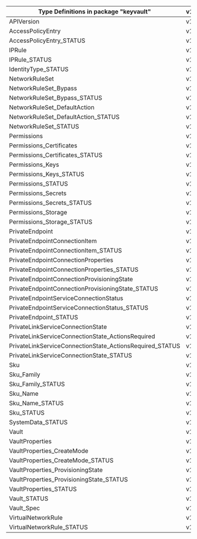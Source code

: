 | Type Definitions in package "keyvault"                   | v1beta20210401preview |
|----------------------------------------------------------|-----------------------|
| APIVersion                                               | v1beta20210401preview |
| AccessPolicyEntry                                        | v1beta20210401preview |
| AccessPolicyEntry_STATUS                                 | v1beta20210401preview |
| IPRule                                                   | v1beta20210401preview |
| IPRule_STATUS                                            | v1beta20210401preview |
| IdentityType_STATUS                                      | v1beta20210401preview |
| NetworkRuleSet                                           | v1beta20210401preview |
| NetworkRuleSet_Bypass                                    | v1beta20210401preview |
| NetworkRuleSet_Bypass_STATUS                             | v1beta20210401preview |
| NetworkRuleSet_DefaultAction                             | v1beta20210401preview |
| NetworkRuleSet_DefaultAction_STATUS                      | v1beta20210401preview |
| NetworkRuleSet_STATUS                                    | v1beta20210401preview |
| Permissions                                              | v1beta20210401preview |
| Permissions_Certificates                                 | v1beta20210401preview |
| Permissions_Certificates_STATUS                          | v1beta20210401preview |
| Permissions_Keys                                         | v1beta20210401preview |
| Permissions_Keys_STATUS                                  | v1beta20210401preview |
| Permissions_STATUS                                       | v1beta20210401preview |
| Permissions_Secrets                                      | v1beta20210401preview |
| Permissions_Secrets_STATUS                               | v1beta20210401preview |
| Permissions_Storage                                      | v1beta20210401preview |
| Permissions_Storage_STATUS                               | v1beta20210401preview |
| PrivateEndpoint                                          | v1beta20210401preview |
| PrivateEndpointConnectionItem                            | v1beta20210401preview |
| PrivateEndpointConnectionItem_STATUS                     | v1beta20210401preview |
| PrivateEndpointConnectionProperties                      | v1beta20210401preview |
| PrivateEndpointConnectionProperties_STATUS               | v1beta20210401preview |
| PrivateEndpointConnectionProvisioningState               | v1beta20210401preview |
| PrivateEndpointConnectionProvisioningState_STATUS        | v1beta20210401preview |
| PrivateEndpointServiceConnectionStatus                   | v1beta20210401preview |
| PrivateEndpointServiceConnectionStatus_STATUS            | v1beta20210401preview |
| PrivateEndpoint_STATUS                                   | v1beta20210401preview |
| PrivateLinkServiceConnectionState                        | v1beta20210401preview |
| PrivateLinkServiceConnectionState_ActionsRequired        | v1beta20210401preview |
| PrivateLinkServiceConnectionState_ActionsRequired_STATUS | v1beta20210401preview |
| PrivateLinkServiceConnectionState_STATUS                 | v1beta20210401preview |
| Sku                                                      | v1beta20210401preview |
| Sku_Family                                               | v1beta20210401preview |
| Sku_Family_STATUS                                        | v1beta20210401preview |
| Sku_Name                                                 | v1beta20210401preview |
| Sku_Name_STATUS                                          | v1beta20210401preview |
| Sku_STATUS                                               | v1beta20210401preview |
| SystemData_STATUS                                        | v1beta20210401preview |
| Vault                                                    | v1beta20210401preview |
| VaultProperties                                          | v1beta20210401preview |
| VaultProperties_CreateMode                               | v1beta20210401preview |
| VaultProperties_CreateMode_STATUS                        | v1beta20210401preview |
| VaultProperties_ProvisioningState                        | v1beta20210401preview |
| VaultProperties_ProvisioningState_STATUS                 | v1beta20210401preview |
| VaultProperties_STATUS                                   | v1beta20210401preview |
| Vault_STATUS                                             | v1beta20210401preview |
| Vault_Spec                                               | v1beta20210401preview |
| VirtualNetworkRule                                       | v1beta20210401preview |
| VirtualNetworkRule_STATUS                                | v1beta20210401preview |
